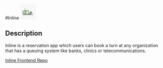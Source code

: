 [comment]: <> (![Inline Logo][logo])

#Inline <img src="https://raw.githubusercontent.com/Mgahed/inline-backend/master/public/images/logo/inline.jpg" width="50px" alt="Inline Logo" />


## Description
Inline is a reservation app which users can book a turn at any organization that has a queuing system like banks, clinics or telecommunications.

[Inline Frontend Repo](https://github.com/husseinhesham24/inline)

[logo]: https://raw.githubusercontent.com/Mgahed/inline-backend/master/public/images/logo/inline.jpg "Inline"

